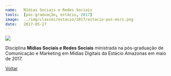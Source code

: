 ```yaml
---
name:  	Mídias Sociais e Redes Sociais
tools: 	[pós-graduação, estácio, 2017]
image: 	../img/classes/estacio/2017/estacio-pos-msrs.png
date: 	2017-05-27
---
```


![](../img/classes/estacio/2017/estacio-pos-msrs.png)

Disciplina **Mídias Sociais e Redes Sociais** ministrada na pós-graduação de Comunicação e Marketing em Mídias Digitais da Estácio Amazonas em maio de 2017.

<p class="text-center">
	<a class="btn btn-outline-primary mt-1" href="{{ site.baseurl }}/classes/">Voltar</a>
</p>